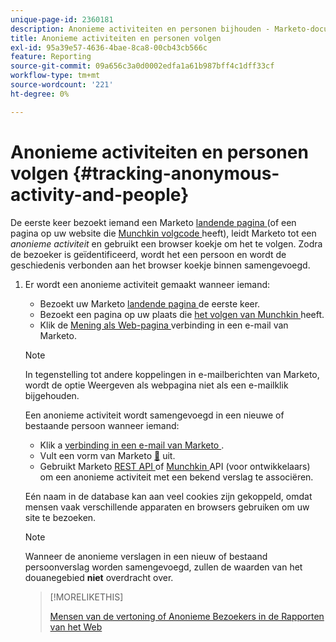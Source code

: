 ```yaml
---
unique-page-id: 2360181
description: Anonieme activiteiten en personen bijhouden - Marketo-documenten - Productdocumentatie
title: Anonieme activiteiten en personen volgen
exl-id: 95a39e57-4636-4bae-8ca8-00cb43cb566c
feature: Reporting
source-git-commit: 09a656c3a0d0002edfa1a61b987bff4c1dff33cf
workflow-type: tm+mt
source-wordcount: '221'
ht-degree: 0%

---
```


# Anonieme activiteiten en personen volgen {#tracking-anonymous-activity-and-people}

De eerste keer bezoekt iemand een Marketo [ landende pagina ](/help/marketo/product-docs/demand-generation/landing-pages/free-form-landing-pages/create-a-free-form-landing-page.md) (of een pagina op uw website die [ Munchkin volgcode ](/help/marketo/product-docs/administration/additional-integrations/add-munchkin-tracking-code-to-your-website.md) heeft), leidt Marketo tot een _anonieme activiteit_ en gebruikt een browser koekje om het te volgen. Zodra de bezoeker is geïdentificeerd, wordt het een persoon en wordt de geschiedenis verbonden aan het browser koekje binnen samengevoegd.

1. Er wordt een anonieme activiteit gemaakt wanneer iemand:

   * Bezoekt uw Marketo [ landende pagina ](/help/marketo/product-docs/demand-generation/landing-pages/free-form-landing-pages/create-a-free-form-landing-page.md) de eerste keer.
   * Bezoekt een pagina op uw plaats die [ het volgen van Munchkin ](/help/marketo/product-docs/administration/additional-integrations/add-munchkin-tracking-code-to-your-website.md) heeft.
   * Klik de [ Mening als Web-pagina ](/help/marketo/product-docs/email-marketing/general/functions-in-the-editor/add-a-view-as-web-page-link-to-an-email.md) verbinding in een e-mail van Marketo.

   >[!NOTE]
   >
   >In tegenstelling tot andere koppelingen in e-mailberichten van Marketo, wordt de optie Weergeven als webpagina niet als een e-mailklik bijgehouden.

   Een anonieme activiteit wordt samengevoegd in een nieuwe of bestaande persoon wanneer iemand:

   * Klik a [ verbinding in een e-mail van Marketo ](/help/marketo/product-docs/email-marketing/general/using-tokens/add-tokens-to-an-email-link.md).
   * Vult een vorm van Marketo [&#128279;](/help/marketo/product-docs/demand-generation/forms/creating-a-form/create-a-form.md) uit.
   * Gebruikt Marketo [ REST API ](https://experienceleague.adobe.com/en/docs/marketo-developer/marketo/rest/lead-database/leads) of [ Munchkin ](https://experienceleague.adobe.com/en/docs/marketo-developer/marketo/javascriptapi/leadtracking/lead-tracking) API (voor ontwikkelaars) om een anonieme activiteit met een bekend verslag te associëren.

   Eén naam in de database kan aan veel cookies zijn gekoppeld, omdat mensen vaak verschillende apparaten en browsers gebruiken om uw site te bezoeken.

   >[!NOTE]
   >
   >Wanneer de anonieme verslagen in een nieuw of bestaand persoonverslag worden samengevoegd, zullen de waarden van het douanegebied **niet** overdracht over.

   >[!MORELIKETHIS]
   >
   >[ Mensen van de vertoning of Anonieme Bezoekers in de Rapporten van het Web ](/help/marketo/product-docs/reporting/basic-reporting/report-activity/display-people-or-anonymous-visitors-in-web-reports.md)

